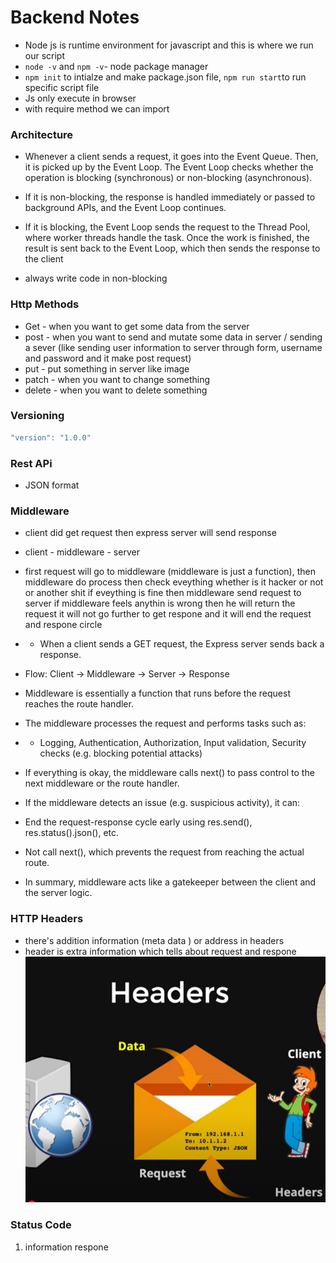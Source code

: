 # Backend Notes
- Node js is runtime environment for javascript and this is where we run our script
- `node -v` and `npm -v`- node package manager
- `npm init` to intialze and make package.json file, `npm run start`to run specific script file
- Js only execute in browser
- with require method we can import

### Architecture
- Whenever a client sends a request, it goes into the Event Queue.
Then, it is picked up by the Event Loop.
The Event Loop checks whether the operation is blocking (synchronous) or non-blocking (asynchronous).

- If it is non-blocking, the response is handled immediately or passed to background APIs, and the Event Loop continues.

- If it is blocking, the Event Loop sends the request to the Thread Pool, where worker threads handle the task.
Once the work is finished, the result is sent back to the Event Loop, which then sends the response to the client

- always write code in non-blocking

### Http Methods
- Get - when you want to get some data from the server
- post - when you want to send and mutate some data in server / sending a sever (like sending user information to server through form, username and password and it make post request)
- put - put something in server like image
- patch - when you want to change something
- delete - when you want to delete something 

### Versioning
``` Javascript
"version": "1.0.0"
```
### Rest APi
- JSON format 

### Middleware
- client did get request then express server will send response 
- client - middleware - server
- first request will go to middleware (middleware is just a function), then middleware do process then check eveything whether is it hacker or not or another shit if eveything is fine then middleware send request to server if middleware feels anythin is wrong then he will return the request it will not go further to get respone and it will end the request and respone circle

- - When a client sends a GET request, the Express server sends back a response.
- Flow: Client → Middleware → Server → Response
- Middleware is essentially a function that runs before the request reaches the route handler.
- The middleware processes the request and performs tasks such as:
- - Logging, Authentication, Authorization, Input validation, Security checks (e.g. blocking potential attacks)
- If everything is okay, the middleware calls next() to pass control to the next middleware or the route handler.
- If the middleware detects an issue (e.g. suspicious activity), it can:
- End the request-response cycle early using res.send(), res.status().json(), etc.
- Not call next(), which prevents the request from reaching the actual route.
- In summary, middleware acts like a gatekeeper between the client and the server logic.

### HTTP Headers
- there's addition information (meta data ) or address in headers
- header is extra information which tells about request and respone 
![alt text](image.png)

### Status Code
1. information respone 
